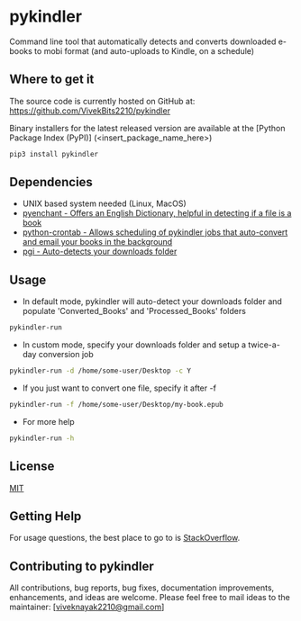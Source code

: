 # pykindler
Command line tool that automatically detects and converts downloaded e-books to mobi format (and auto-uploads to Kindle, on a schedule)

## Where to get it
The source code is currently hosted on GitHub at:
https://github.com/VivekBits2210/pykindler

Binary installers for the latest released version are available at the [Python
Package Index (PyPI)] (<insert_package_name_here>)

```sh
pip3 install pykindler
```

## Dependencies
- UNIX based system needed (Linux, MacOS)
- [pyenchant - Offers an English Dictionary, helpful in detecting if a file is a book](https://pypi.org/project/pyenchant/)
- [python-crontab - Allows scheduling of pykindler jobs that auto-convert and email your books in the background](https://pypi.org/project/python-crontab/)
- [pgi - Auto-detects your downloads folder](https://pypi.org/project/pgi/)

## Usage
- In default mode, pykindler will auto-detect your downloads folder and populate 'Converted_Books' and 'Processed_Books' folders
```sh
pykindler-run
```
- In custom mode, specify your downloads folder and setup a twice-a-day conversion job
```sh
pykindler-run -d /home/some-user/Desktop -c Y
```

- If you just want to convert one file, specify it after -f
```sh
pykindler-run -f /home/some-user/Desktop/my-book.epub
```

- For more help
```sh
pykindler-run -h
```

## License
[MIT](LICENSE)

## Getting Help

For usage questions, the best place to go to is [StackOverflow](https://stackoverflow.com/questions/).

## Contributing to pykindler

All contributions, bug reports, bug fixes, documentation improvements, enhancements, and ideas are welcome.
Please feel free to mail ideas to the maintainer: [viveknayak2210@gmail.com]
